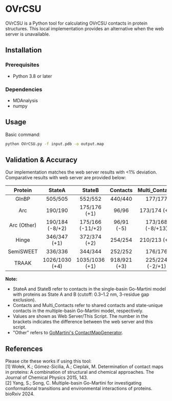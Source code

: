# OVrCSU

OVrCSU is a Python tool for calculating OVrCSU contacts in protein structures. This local implementation provides an alternative when the web server is unavailable.

## Installation

### Prerequisites
- Python 3.8 or later

### Dependencies
- MDAnalysis 
- numpy

## Usage
Basic command:
```bash
python OVrCSU.py -f input.pdb -o output.map
```

## Validation & Accuracy
Our implementation matches the web server results with <1% deviation. Comparative results with web server are provided below:

| Protein     | StateA               | StateB               | Contacts         | Multi_Contacts    |
|:-----------:|:--------------------:|:--------------------:|:----------------:|:-----------------:|
| GlnBP       | 505/505              | 552/552              | 440/440          | 177/177           |
| Arc         | 190/190              | 175/176 (+1)         | 96/96            | 173/174 (+1)      |
| Arc (Other) | 190/184 (-8/+2)      | 175/166 (-11/+2)     | 96/91 (-5)       | 173/168 (-8/+13)  |
| Hinge       | 346/347 (+1)         | 372/374 (+2)         | 254/254          | 210/213 (+3)      |
| SemiSWEET   | 336/336              | 344/344              | 252/252          | 176/176           |
| TRAAK       | 1026/1030 (+4)       | 1035/1036 (+1)       | 918/921 (+3)     | 225/224 (-2/+1)   |

**Note:** 
- StateA and StateB refer to contacts in the single-basin Go-Martini model with proteins as State A and B (cutoff: 0.3–1.2 nm, 3-residue gap exclusion).  
- Contacts and Multi_Contacts refer to shared contacts and state-unique contacts in the multiple-basin Go-Martini model, respectively.  
- Values are shown as Web Server/This Script. The number in the brackets indicates the difference between the web server and this script.
- "Other" refers to [GoMartini's ContactMapGenerator](https://github.com/Martini-Force-Field-Initiative/GoMartini/tree/main/ContactMapGenerator).


## References
Please cite these works if using this tool:  
[1] Wołek, K.; Gómez-Sicilia, À.; Cieplak, M. Determination of contact maps in proteins: A combination of structural and chemical approaches. The Journal of Chemical Physics 2015, 143.  
[2] Yang, S.; Song, C. Multiple-basin Go-Martini for investigating conformational transitions and environmental interactions of proteins. bioRxiv 2024.  
